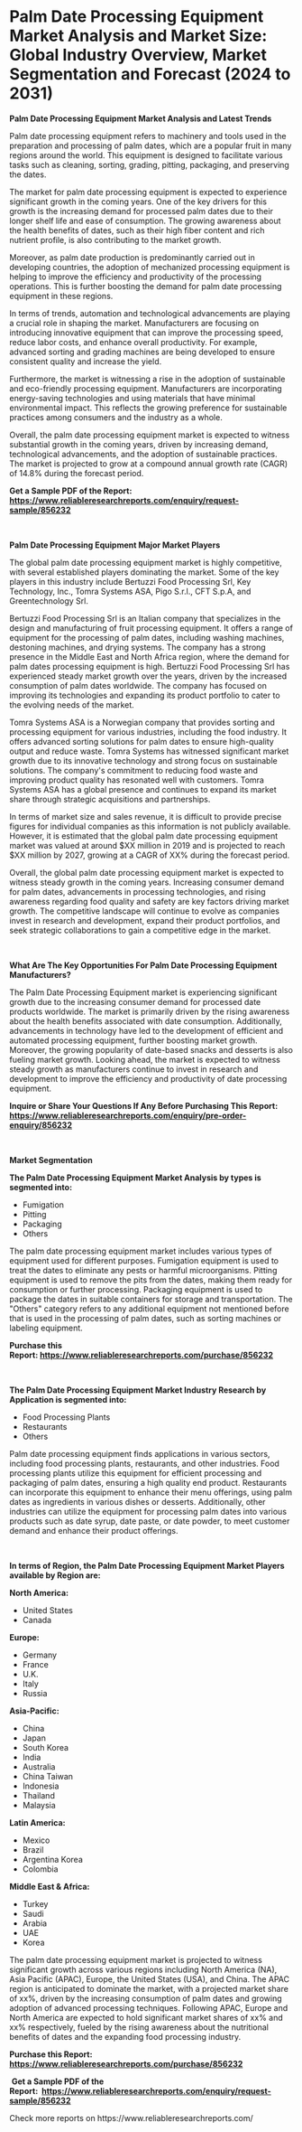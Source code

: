 <p><h1>Palm Date Processing Equipment Market Analysis and Market Size: Global Industry Overview, Market Segmentation and Forecast (2024 to 2031)</h1></p><p><strong>Palm Date Processing Equipment Market Analysis and Latest Trends</strong></p>
<p><p>Palm date processing equipment refers to machinery and tools used in the preparation and processing of palm dates, which are a popular fruit in many regions around the world. This equipment is designed to facilitate various tasks such as cleaning, sorting, grading, pitting, packaging, and preserving the dates.</p><p>The market for palm date processing equipment is expected to experience significant growth in the coming years. One of the key drivers for this growth is the increasing demand for processed palm dates due to their longer shelf life and ease of consumption. The growing awareness about the health benefits of dates, such as their high fiber content and rich nutrient profile, is also contributing to the market growth.</p><p>Moreover, as palm date production is predominantly carried out in developing countries, the adoption of mechanized processing equipment is helping to improve the efficiency and productivity of the processing operations. This is further boosting the demand for palm date processing equipment in these regions.</p><p>In terms of trends, automation and technological advancements are playing a crucial role in shaping the market. Manufacturers are focusing on introducing innovative equipment that can improve the processing speed, reduce labor costs, and enhance overall productivity. For example, advanced sorting and grading machines are being developed to ensure consistent quality and increase the yield.</p><p>Furthermore, the market is witnessing a rise in the adoption of sustainable and eco-friendly processing equipment. Manufacturers are incorporating energy-saving technologies and using materials that have minimal environmental impact. This reflects the growing preference for sustainable practices among consumers and the industry as a whole.</p><p>Overall, the palm date processing equipment market is expected to witness substantial growth in the coming years, driven by increasing demand, technological advancements, and the adoption of sustainable practices. The market is projected to grow at a compound annual growth rate (CAGR) of 14.8% during the forecast period.</p></p>
<p><strong>Get a Sample PDF of the Report:&nbsp; <a href="https://www.reliableresearchreports.com/enquiry/request-sample/856232">https://www.reliableresearchreports.com/enquiry/request-sample/856232</a></strong></p>
<p>&nbsp;</p>
<p><strong>Palm Date Processing Equipment Major Market Players</strong></p>
<p><p>The global palm date processing equipment market is highly competitive, with several established players dominating the market. Some of the key players in this industry include Bertuzzi Food Processing Srl, Key Technology, Inc., Tomra Systems ASA, Pigo S.r.l., CFT S.p.A, and Greentechnology Srl.</p><p>Bertuzzi Food Processing Srl is an Italian company that specializes in the design and manufacturing of fruit processing equipment. It offers a range of equipment for the processing of palm dates, including washing machines, destoning machines, and drying systems. The company has a strong presence in the Middle East and North Africa region, where the demand for palm dates processing equipment is high. Bertuzzi Food Processing Srl has experienced steady market growth over the years, driven by the increased consumption of palm dates worldwide. The company has focused on improving its technologies and expanding its product portfolio to cater to the evolving needs of the market.</p><p>Tomra Systems ASA is a Norwegian company that provides sorting and processing equipment for various industries, including the food industry. It offers advanced sorting solutions for palm dates to ensure high-quality output and reduce waste. Tomra Systems has witnessed significant market growth due to its innovative technology and strong focus on sustainable solutions. The company's commitment to reducing food waste and improving product quality has resonated well with customers. Tomra Systems ASA has a global presence and continues to expand its market share through strategic acquisitions and partnerships.</p><p>In terms of market size and sales revenue, it is difficult to provide precise figures for individual companies as this information is not publicly available. However, it is estimated that the global palm date processing equipment market was valued at around $XX million in 2019 and is projected to reach $XX million by 2027, growing at a CAGR of XX% during the forecast period.</p><p>Overall, the global palm date processing equipment market is expected to witness steady growth in the coming years. Increasing consumer demand for palm dates, advancements in processing technologies, and rising awareness regarding food quality and safety are key factors driving market growth. The competitive landscape will continue to evolve as companies invest in research and development, expand their product portfolios, and seek strategic collaborations to gain a competitive edge in the market.</p></p>
<p>&nbsp;</p>
<p><strong>What Are The Key Opportunities For Palm Date Processing Equipment Manufacturers?</strong></p>
<p><p>The Palm Date Processing Equipment market is experiencing significant growth due to the increasing consumer demand for processed date products worldwide. The market is primarily driven by the rising awareness about the health benefits associated with date consumption. Additionally, advancements in technology have led to the development of efficient and automated processing equipment, further boosting market growth. Moreover, the growing popularity of date-based snacks and desserts is also fueling market growth. Looking ahead, the market is expected to witness steady growth as manufacturers continue to invest in research and development to improve the efficiency and productivity of date processing equipment.</p></p>
<p><strong>Inquire or Share Your Questions If Any Before Purchasing This Report: <a href="https://www.reliableresearchreports.com/enquiry/pre-order-enquiry/856232">https://www.reliableresearchreports.com/enquiry/pre-order-enquiry/856232</a></strong></p>
<p>&nbsp;</p>
<p><strong>Market Segmentation</strong></p>
<p><strong>The Palm Date Processing Equipment Market Analysis by types is segmented into:</strong></p>
<p><ul><li>Fumigation</li><li>Pitting</li><li>Packaging</li><li>Others</li></ul></p>
<p><p>The palm date processing equipment market includes various types of equipment used for different purposes. Fumigation equipment is used to treat the dates to eliminate any pests or harmful microorganisms. Pitting equipment is used to remove the pits from the dates, making them ready for consumption or further processing. Packaging equipment is used to package the dates in suitable containers for storage and transportation. The "Others" category refers to any additional equipment not mentioned before that is used in the processing of palm dates, such as sorting machines or labeling equipment.</p></p>
<p><strong>Purchase this Report:&nbsp;<a href="https://www.reliableresearchreports.com/purchase/856232">https://www.reliableresearchreports.com/purchase/856232</a></strong></p>
<p>&nbsp;</p>
<p><strong>The Palm Date Processing Equipment Market Industry Research by Application is segmented into:</strong></p>
<p><ul><li>Food Processing Plants</li><li>Restaurants</li><li>Others</li></ul></p>
<p><p>Palm date processing equipment finds applications in various sectors, including food processing plants, restaurants, and other industries. Food processing plants utilize this equipment for efficient processing and packaging of palm dates, ensuring a high quality end product. Restaurants can incorporate this equipment to enhance their menu offerings, using palm dates as ingredients in various dishes or desserts. Additionally, other industries can utilize the equipment for processing palm dates into various products such as date syrup, date paste, or date powder, to meet customer demand and enhance their product offerings.</p></p>
<p>&nbsp;</p>
<p><strong>In terms of Region, the Palm Date Processing Equipment Market Players available by Region are:</strong></p>
<p>
    <p> <strong> North America: </strong>
        <ul>
            <li>United States</li>
            <li>Canada</li>
        </ul>
        </p> 
    <p> <strong> Europe: </strong>
        <ul>
            <li>Germany</li>
            <li>France</li>
            <li>U.K.</li>
            <li>Italy</li>
            <li>Russia</li>
        </ul>
        </p> 
    <p> <strong> Asia-Pacific: </strong>
        <ul>
            <li>China</li>
            <li>Japan</li>
            <li>South Korea</li>
            <li>India</li>
            <li>Australia</li>
            <li>China Taiwan</li>
            <li>Indonesia</li>
            <li>Thailand</li>
            <li>Malaysia</li>
        </ul>
        </p> 
    <p> <strong> Latin America: </strong>
        <ul>
            <li>Mexico</li>
            <li>Brazil</li>
            <li>Argentina Korea</li>
            <li>Colombia</li>
        </ul>
        </p> 
    <p> <strong> Middle East & Africa: </strong>
        <ul>
            <li>Turkey</li>
            <li>Saudi</li>
            <li>Arabia</li>
            <li>UAE</li>
            <li>Korea</li>
        </ul>
    </p>
    </p>
<p><p>The palm date processing equipment market is projected to witness significant growth across various regions including North America (NA), Asia Pacific (APAC), Europe, the United States (USA), and China. The APAC region is anticipated to dominate the market, with a projected market share of xx%, driven by the increasing consumption of palm dates and growing adoption of advanced processing techniques. Following APAC, Europe and North America are expected to hold significant market shares of xx% and xx% respectively, fueled by the rising awareness about the nutritional benefits of dates and the expanding food processing industry.</p></p>
<p><strong>Purchase this Report: <a href="https://www.reliableresearchreports.com/purchase/856232">https://www.reliableresearchreports.com/purchase/856232</a></strong></p>
<p>&nbsp;<strong>Get a Sample PDF of the Report:&nbsp;&nbsp;<a href="https://www.reliableresearchreports.com/enquiry/request-sample/856232">https://www.reliableresearchreports.com/enquiry/request-sample/856232</a></strong></p>
<p><strong></strong></p>
<p>Check more reports on https://www.reliableresearchreports.com/</p>